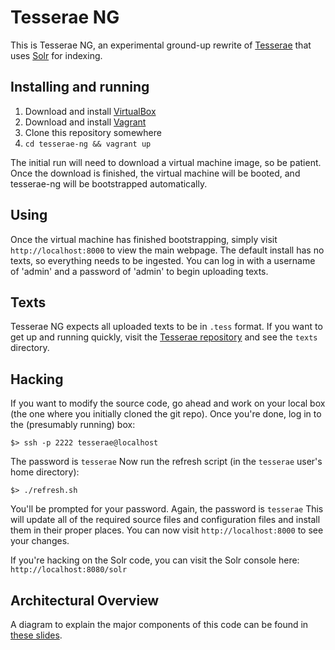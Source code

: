 Tesserae NG
============

This is Tesserae NG, an experimental ground-up rewrite of [Tesserae](http://tesserae.caset.buffalo.edu/) that uses [Solr](https://lucene.apache.org/solr/) for indexing.

Installing and running
----------------------

1. Download and install [VirtualBox](https://www.virtualbox.org/)
2. Download and install [Vagrant](http://www.vagrantup.com/)
3. Clone this repository somewhere
4. `cd tesserae-ng && vagrant up`

The initial run will need to download a virtual machine image, so be patient. Once the download is finished, the virtual machine will be booted, and tesserae-ng will be bootstrapped automatically.

Using
-----
Once the virtual machine has finished bootstrapping, simply visit `http://localhost:8000` to view the main webpage. The default install
has no texts, so everything needs to be ingested. You can log in with a username of 'admin' and a password of 'admin' to begin uploading
texts.

Texts
-----
Tesserae NG expects all uploaded texts to be in `.tess` format. If you want to get up and running quickly, visit the [Tesserae repository](https://github.com/tesserae/tesserae)
and see the `texts` directory.

Hacking
-----
If you want to modify the source code, go ahead and work on your local box (the one where you initially cloned the git repo). Once you're done, log in to the (presumably running) box:

    $> ssh -p 2222 tesserae@localhost

The password is `tesserae` Now run the refresh script (in the `tesserae` user's home directory):

    $> ./refresh.sh

You'll be prompted for your password. Again, the password is `tesserae` This will update all of the required source files and configuration files and install them in their proper places. You can now visit `http://localhost:8000` to see your changes.

If you're hacking on the Solr code, you can visit the Solr console here: `http://localhost:8080/solr`

Architectural Overview
----------------------
A diagram to explain the major components of this code can be found in [these slides](https://docs.google.com/presentation/d/1Ov4g82lHy-YikWz_2v-S08pkF_wH3paRI6rzQlKnWjU/edit?usp=sharing).
